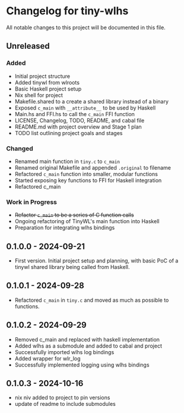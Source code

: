 # Changelog for tiny-wlhs
All notable changes to this project will be documented in this file.

## Unreleased
### Added
  - Initial project structure
  - Added tinywl from wlroots
  - Basic Haskell project setup
  - Nix shell for project
  - Makefile.shared to a create a shared library instead of a binary
  - Exposed `c_main` with `__attribute__` to be used by Haskell
  - Main.hs and FFI.hs to call the `c_main` FFI function
  - LICENSE, Changelog, TODO, README, and cabal file
  - README.md with project overview and Stage 1 plan
  - TODO list outlining project goals and stages

### Changed
  - Renamed main function in `tiny.c` to `c_main`
  - Renamed original Makefile and appended `.original` to filename
  - Refactored `c_main` function into smaller, modular functions
  - Started exposing key functions to FFI for Haskell integration
  - Refactored c_main

### Work in Progress
  - ~~Refactor `c_main` to be a series of C function calls~~
  - Ongoing refactoring of TinyWL's main function into Haskell
  - Preparation for integrating wlhs bindings

## 0.1.0.0 - 2024-09-21
  - First version. Initial project setup and planning, with basic PoC of a tinywl shared library being called from Haskell.

## 0.1.0.1 - 2024-09-28
  - Refactored `c_main` in `tiny.c` and moved as much as possible to functions.

## 0.1.0.2 - 2024-09-29
  - Removed c_main and replaced with haskell implementation
  - Added wlhs as a submodule and added to cabal and project
  - Successfully imported wlhs log bindings
  - Added wrapper for wlr_log
  - Successfully implemented logging using wlhs bindings

## 0.1.0.3 - 2024-10-16
  - nix niv added to project to pin versions
  - update of readme to include submodules
  
